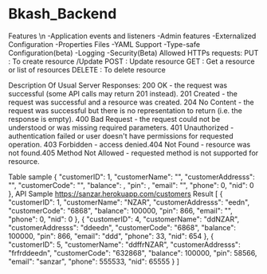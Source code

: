 # Bkash_Backend
Features \n
-Application events and listeners
-Admin features
-Externalized Configuration
-Properties Files
-YAML Support
-Type-safe Configuration(beta)
-Logging
-Security(Beta)
Allowed HTTPs requests:
PUT     : To create resource /Update
POST    : Update resource
GET     : Get a resource or list of resources
DELETE  : To delete resource


Description Of Usual Server Responses:
200 OK - the request was successful (some API calls may return 201 instead).
201 Created - the request was successful and a resource was created.
204 No Content - the request was successful but there is no representation to return (i.e. the response is empty).
400 Bad Request - the request could not be understood or was missing required parameters.
401 Unauthorized - authentication failed or user doesn't have permissions for requested operation.
403 Forbidden - access denied.404 Not Found - resource was not found.405 Method Not Allowed - requested method is not supported for resource.

Table sample
{
    "customerID": 1,
    "customerName": "",
    "customerAddresss": "",
    "customerCode": "",
    "balance": ,
    "pin": ,
    "email": "",
    "phone": 0,
    "nid": 0
  },
 API Sample
 https://sanzar.herokuapp.com/customers
 Result
 [
  {
    "customerID": 1,
    "customerName": "NZAR",
    "customerAddresss": "eedn",
    "customerCode": "6868",
    "balance": 100000,
    "pin": 866,
    "email": "",
    "phone": 0,
    "nid": 0
  },
  {
    "customerID": 4,
    "customerName": "ddNZAR",
    "customerAddresss": "ddeedn",
    "customerCode": "6868",
    "balance": 100000,
    "pin": 866,
    "email": "ddd",
    "phone": 33,
    "nid": 654
  },
  {
    "customerID": 5,
    "customerName": "ddffrNZAR",
    "customerAddresss": "frfrddeedn",
    "customerCode": "632868",
    "balance": 100000,
    "pin": 58566,
    "email": "sanzar",
    "phone": 555533,
    "nid": 65555
  }
]
 
  
  
